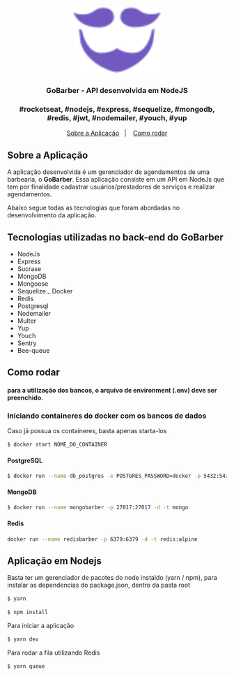 <h1 align="center">
    <img alt="GoBarber" src="./src/assets/logo-purple.svg" width="200px" />
</h1>

<h3 align="center">
  GoBarber - API desenvolvida em NodeJS
</h3>

<h3 align="center">
  #rocketseat, #nodejs, #express, #sequelize, #mongodb, #redis, #jwt, #nodemailer, #youch, #yup
</h3>

<p align="center">
  <a href="#gobarber-sobre-a-aplicação">Sobre a Aplicação</a>&nbsp;&nbsp;&nbsp;|&nbsp;&nbsp;&nbsp;
  <a href="#gobarber-como-rodar">Como rodar</a>
</p>


## Sobre a Aplicação

A aplicação desenvolvida é um gerenciador de agendamentos de uma barbearia, o **GoBarber**. Essa aplicação consiste em um API em NodeJs que tem por finalidade cadastrar usuários/prestadores de serviços e realizar agendamentos.

Abaixo segue todas as tecnologias que foram abordadas no desenvolvimento da aplicação.

## Tecnologias utilizadas no back-end do GoBarber
- NodeJs
- Express
- Sucrase
- MongoDB
- Mongoose
- Sequelize
_ Docker
- Redis
- Postgresql
- Nodemailer
- Multer
- Yup
- Youch
- Sentry
- Bee-queue

## Como rodar

#### para a utilização dos bancos, o arquivo de environment (.env) deve ser preenchido.

### Iniciando containeres do docker com os bancos de dados

Caso já possua os containeres, basta apenas starta-los

```bash
$ docker start NOME_DO_CONTAINER
```

#### PostgreSQL

```bash
$ docker run --name db_postgres -e POSTGRES_PASSWORD=docker -p 5432:5432 -d postgres
```

#### MongoDB
```bash
$ docker run --name mongobarber -p 27017:27017 -d -t mongo
```

#### Redis

```bash
docker run --name redisbarber -p 6379:6379 -d -t redis:alpine
```

## Aplicação em Nodejs

Basta ter um gerenciador de pacotes do node instaldo (yarn / npm), para instalar as dependencias do package.json, dentro da pasta root

```bash
$ yarn
```

```bash
$ npm install
```

Para iniciar a aplicação

```bash
$ yarn dev
```

Para rodar a fila utilizando Redis

```bash
$ yarn queue
```

